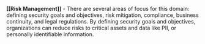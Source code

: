 **[[Risk Management]]** - There are several areas of focus for this domain: defining security goals and objectives, risk mitigation, compliance, business continuity, and legal regulations. By defining security goals and objectives, organizations can reduce risks to critical assets and data like PII, or personally identifiable information. 
